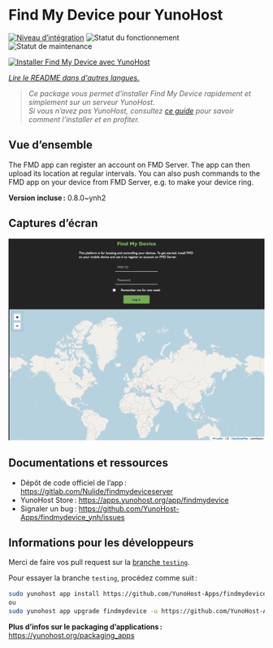 <!--
Nota bene : ce README est automatiquement généré par <https://github.com/YunoHost/apps/tree/master/tools/readme_generator>
Il NE doit PAS être modifié à la main.
-->

# Find My Device pour YunoHost

[![Niveau d’intégration](https://apps.yunohost.org/badge/integration/findmydevice)](https://ci-apps.yunohost.org/ci/apps/findmydevice/)
![Statut du fonctionnement](https://apps.yunohost.org/badge/state/findmydevice)
![Statut de maintenance](https://apps.yunohost.org/badge/maintained/findmydevice)

[![Installer Find My Device avec YunoHost](https://install-app.yunohost.org/install-with-yunohost.svg)](https://install-app.yunohost.org/?app=findmydevice)

*[Lire le README dans d'autres langues.](./ALL_README.md)*

> *Ce package vous permet d’installer Find My Device rapidement et simplement sur un serveur YunoHost.*  
> *Si vous n’avez pas YunoHost, consultez [ce guide](https://yunohost.org/install) pour savoir comment l’installer et en profiter.*

## Vue d’ensemble

The FMD app can register an account on FMD Server. The app can then upload its location at regular intervals.
You can also push commands to the FMD app on your device from FMD Server, e.g. to make your device ring.

**Version incluse :** 0.8.0~ynh2

## Captures d’écran

![Capture d’écran de Find My Device](./doc/screenshots/screenshot.png)

## Documentations et ressources

- Dépôt de code officiel de l’app : <https://gitlab.com/Nulide/findmydeviceserver>
- YunoHost Store : <https://apps.yunohost.org/app/findmydevice>
- Signaler un bug : <https://github.com/YunoHost-Apps/findmydevice_ynh/issues>

## Informations pour les développeurs

Merci de faire vos pull request sur la [branche `testing`](https://github.com/YunoHost-Apps/findmydevice_ynh/tree/testing).

Pour essayer la branche `testing`, procédez comme suit :

```bash
sudo yunohost app install https://github.com/YunoHost-Apps/findmydevice_ynh/tree/testing --debug
ou
sudo yunohost app upgrade findmydevice -u https://github.com/YunoHost-Apps/findmydevice_ynh/tree/testing --debug
```

**Plus d’infos sur le packaging d’applications :** <https://yunohost.org/packaging_apps>
